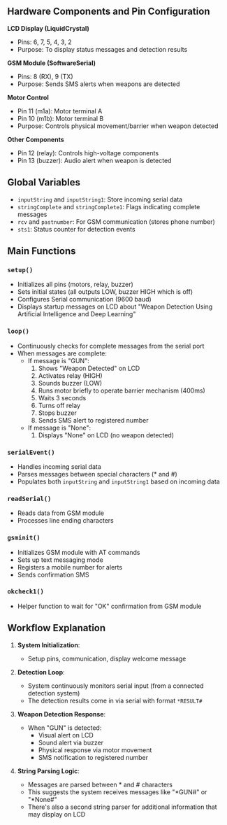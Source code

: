 ## Hardware Components and Pin Configuration

**LCD Display (LiquidCrystal)**
- Pins: 6, 7, 5, 4, 3, 2
- Purpose: To display status messages and detection results

**GSM Module (SoftwareSerial)**
- Pins: 8 (RX), 9 (TX)
- Purpose: Sends SMS alerts when weapons are detected

**Motor Control**
- Pin 11 (m1a): Motor terminal A
- Pin 10 (m1b): Motor terminal B
- Purpose: Controls physical movement/barrier when weapon detected

**Other Components**
- Pin 12 (relay): Controls high-voltage components
- Pin 13 (buzzer): Audio alert when weapon is detected

## Global Variables

- `inputString` and `inputString1`: Store incoming serial data
- `stringComplete` and `stringComplete1`: Flags indicating complete messages
- `rcv` and `pastnumber`: For GSM communication (stores phone number)
- `sts1`: Status counter for detection events

## Main Functions

### `setup()`
- Initializes all pins (motors, relay, buzzer)
- Sets initial states (all outputs LOW, buzzer HIGH which is off)
- Configures Serial communication (9600 baud)
- Displays startup messages on LCD about "Weapon Detection Using Artificial Intelligence and Deep Learning"

### `loop()`
- Continuously checks for complete messages from the serial port
- When messages are complete:
  - If message is "GUN":
    1. Shows "Weapon Detected" on LCD
    2. Activates relay (HIGH)
    3. Sounds buzzer (LOW)
    4. Runs motor briefly to operate barrier mechanism (400ms)
    5. Waits 3 seconds
    6. Turns off relay
    7. Stops buzzer
    8. Sends SMS alert to registered number
  - If message is "None":
    1. Displays "None" on LCD (no weapon detected)

### `serialEvent()`
- Handles incoming serial data
- Parses messages between special characters (* and #)
- Populates both `inputString` and `inputString1` based on incoming data

### `readSerial()`
- Reads data from GSM module
- Processes line ending characters

### `gsminit()`
- Initializes GSM module with AT commands
- Sets up text messaging mode
- Registers a mobile number for alerts
- Sends confirmation SMS

### `okcheck1()`
- Helper function to wait for "OK" confirmation from GSM module

## Workflow Explanation

1. **System Initialization**:
   - Setup pins, communication, display welcome message
   
2. **Detection Loop**:
   - System continuously monitors serial input (from a connected detection system)
   - The detection results come in via serial with format `*RESULT#`

3. **Weapon Detection Response**:
   - When "GUN" is detected:
     - Visual alert on LCD
     - Sound alert via buzzer
     - Physical response via motor movement
     - SMS notification to registered number

4. **String Parsing Logic**:
   - Messages are parsed between * and # characters
   - This suggests the system receives messages like "*GUN#" or "*None#"
   - There's also a second string parser for additional information that may display on LCD
